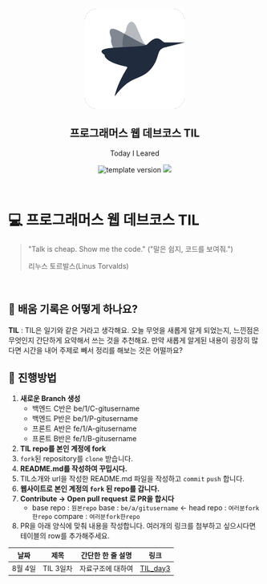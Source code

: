 <br/>
<p align="middle" >
  <img width="200px;" src="./src/images/prgms-logo.png"/>
</p>
<h2 align="middle">프로그래머스 웹 데브코스 TIL</h2>
<p align="middle">Today I Leared</p>
<p align="middle">
  <img src="https://img.shields.io/badge/version-1.0.0-blue?style=flat-square" alt="template version"/>
  <img src="https://img.shields.io/badge/language-md-md.svg?style=flat-square"/>
</p>

<p align="middle">
  <!-- <a href="#">☕ 블로그 링크</a> -->  
</p>

<br/>

# 💻 프로그래머스 웹 데브코스 TIL

> "Talk is cheap. Show me the code."
> ("말은 쉽지, 코드를 보여줘.")
>
> 리누스 토르발스(Linus Torvalds)

<br/>

## 📌 배움 기록은 어떻게 하나요?

**TIL** : TIL은 일기와 같은 거라고 생각해요. 오늘 무엇을 새롭게 알게 되었는지, 느낀점은 무엇인지 간단하게 요약해서 쓰는 것을 추천해요. 만약 새롭게 알게된 내용이 굉장히 많다면 시간을 내어 주제로 빼서 정리를 해보는 것은 어떨까요?

## 🚀 진행방법

1. **새로운 Branch 생성**
   - 백엔드 C반은 be/1/C-gitusername
   - 백엔드 P반은 be/1/P-gitusername
   - 프론트 A반은 fe/1/A-gitusername
   - 프론트 B반은 fe/1/B-gitusername
2. **TIL repo를 본인 계정에 fork**
3. `fork`된 repository를 `clone` 받습니다.
4. **README.md를 작성하여 꾸밉시다.**
5. TIL소개와 url을 작성한 README.md 파일을 작성하고 `commit` `push` 합니다.
6. **웹사이트로 본인 계정의 `fork` 된 repo를 갑니다.**
7. **Contribute → Open pull request 로 PR을 합시다**
   - base repo : `원본repo` base : `be/a/gitusername` ← head repo : `여러분fork한repo` compare : `여러분fork한repo`
8. PR을 아래 양식에 맞춰 내용을 작성합니다.
   여러개의 링크를 첨부하고 싶으시다면 테이블의 row를 추가해주세요.

|  날짜   |   제목    | 간단한 한 줄 설명 |                        링크                         |
| :-----: | :-------: | :---------------: | :-------------------------------------------------: |
| 8월 4일 | TIL 3일차 | 자료구조에 대하여 | [TIL_day3](https://sunjae95.github.io/posts/TIL_3/) |
